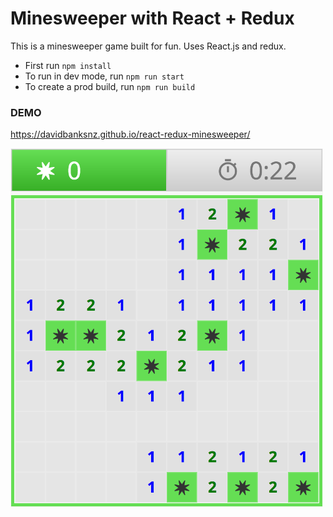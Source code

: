 # Minesweeper with React + Redux

This is a minesweeper game built for fun. Uses React.js and redux.

* First run `npm install`
* To run in dev mode, run `npm run start`
* To create a prod build, run `npm run build`

### DEMO

https://davidbanksnz.github.io/react-redux-minesweeper/

<img src="screenshot-win.png" width="500">